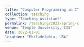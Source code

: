 ```yaml
---
title: "Computer Programming in C"
collection: teaching
type: "Teaching Assistant"
permalink: /teaching/2022-spring-c
venue: "Temple University, CIS"
date: 2022-01-01
location: "Philadelphia, USA"
---
```


